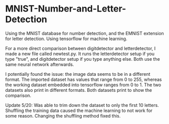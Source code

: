 # MNIST-Number-and-Letter-Detection

Using the MNIST database for number detection, and the EMNIST extension for letter detection. Using tensorflow for machine learning.

For a more direct comparison between digitdetector and letterdetector, I made a new file called newtest.py.
It runs the letterdetector setup if you type "true", and digitdetector setup if you type anything else. Both use the same neural network afterwards.



I potentially found the issue: the image data seems to be in a different format. The imported dataset has values that range from 0 to 255, whereas the working dataset embedded into tensorflow ranges from 0 to 1. The two datasets also print in different formats.
Both datasets print to show the comparison.

Update 5/20:
Was able to trim down the dataset to only the first 10 letters.
Shuffling the training data caused the machine learning to not work for some reason. Changing the shuffling method fixed this.
